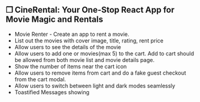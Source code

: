 ## ❒ CineRental: Your One-Stop React App for Movie Magic and Rentals

- Movie Renter - Create an app to rent a movie.
- List out the movies with cover image, title, rating, rent price
- Allow users to see the details of the movie
- Allow users to add one or movies(max 5) to the cart. Add to cart should be allowed from both movie list and movie details page.
- Show the number of items near the cart icon
- Allow users to remove items from cart and do a fake guest checkout from the cart modal.
- Allow users to switch between light and dark modes seamlessly
- Toastified Messages showing
